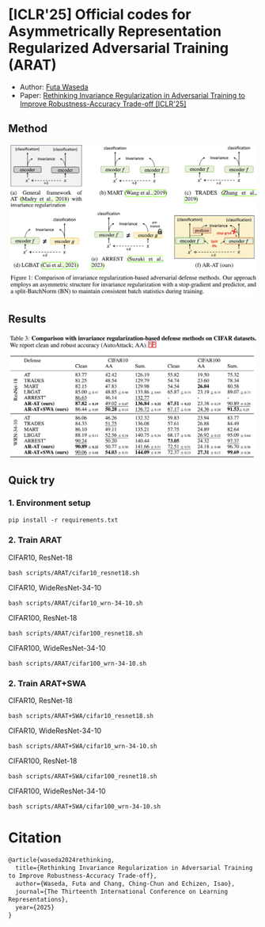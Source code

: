 # [ICLR'25] Official codes for Asymmetrically Representation Regularized Adversarial Training (ARAT)
- Author: [Futa Waseda](https://futa-waseda.netlify.app/)
- Paper: [Rethinking Invariance Regularization in Adversarial Training to Improve Robustness-Accuracy Trade-off [ICLR'25]](https://arxiv.org/abs/2402.14648)

## Method
<!-- pdf -->
![ARAT](https://github.com/futakw/AR-AT/blob/main/assets/method_fig.png)

## Results
<!-- pdf -->
![ARAT](https://github.com/futakw/AR-AT/blob/main/assets/result_fig.png)

## Quick try
### 1. Environment setup
```
pip install -r requirements.txt
```

### 2. Train ARAT
CIFAR10, ResNet-18
```
bash scripts/ARAT/cifar10_resnet18.sh
```
CIFAR10, WideResNet-34-10
```
bash scripts/ARAT/cifar10_wrn-34-10.sh
```
CIFAR100, ResNet-18
```
bash scripts/ARAT/cifar100_resnet18.sh
```
CIFAR100, WideResNet-34-10
```
bash scripts/ARAT/cifar100_wrn-34-10.sh
```

### 2. Train ARAT+SWA
CIFAR10, ResNet-18
```
bash scripts/ARAT+SWA/cifar10_resnet18.sh
```
CIFAR10, WideResNet-34-10
```
bash scripts/ARAT+SWA/cifar10_wrn-34-10.sh
```
CIFAR100, ResNet-18
```
bash scripts/ARAT+SWA/cifar100_resnet18.sh
```
CIFAR100, WideResNet-34-10
```
bash scripts/ARAT+SWA/cifar100_wrn-34-10.sh
```


# Citation
```
@article{waseda2024rethinking,
  title={Rethinking Invariance Regularization in Adversarial Training to Improve Robustness-Accuracy Trade-off},
  author={Waseda, Futa and Chang, Ching-Chun and Echizen, Isao},
  journal={The Thirteenth International Conference on Learning Representations},
  year={2025}
}
```